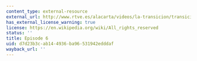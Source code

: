 ```yaml
---
content_type: external-resource
external_url: http://www.rtve.es/alacarta/videos/la-transicion/transicion-capitulo-6/2066509/
has_external_license_warning: true
license: https://en.wikipedia.org/wiki/All_rights_reserved
status: ''
title: Episode 6
uid: d7d23b3c-ab14-4936-ba96-531942edddaf
wayback_url: ''
---
```

